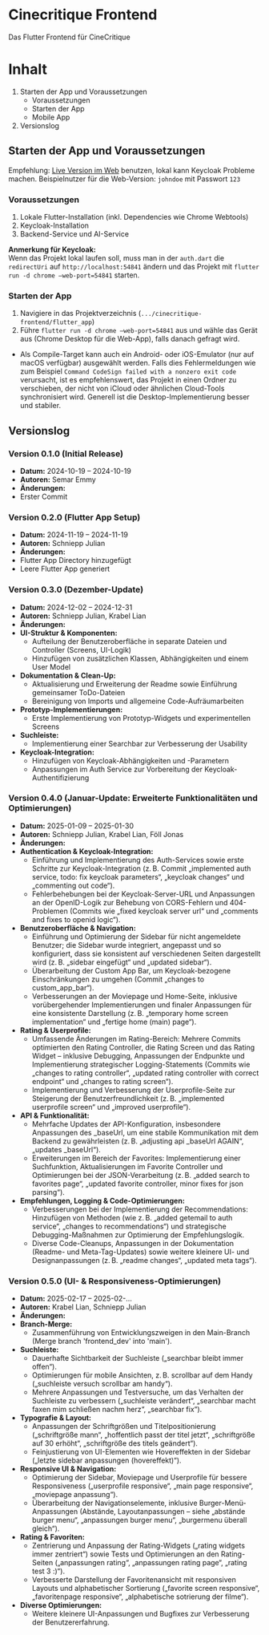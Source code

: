 # Cinecritique Frontend

Das Flutter Frontend für CineCritique

# Inhalt
1. Starten der App und Voraussetzungen
    - Voraussetzungen
    - Starten der App
    - Mobile App
2. Versionslog

## Starten der App und Voraussetzungen
Empfehlung: [Live Version im Web](https://cinecritique.mi.hdm-stuttgart.de/) benutzen, lokal kann Keycloak Probleme machen. Beispielnutzer für die Web-Version: `johndoe` mit Passwort `123`

### Voraussetzungen
1. Lokale Flutter-Installation (inkl. Dependencies wie Chrome Webtools)
2. Keycloak-Installation
3. Backend-Service und AI-Service

**Anmerkung für Keycloak:**  
Wenn das Projekt lokal laufen soll, muss man in der `auth.dart` die `redirectUri` auf `http://localhost:54841` ändern und das Projekt mit ```flutter run -d chrome –web-port=54841``` starten.

### Starten der App
1. Navigiere in das Projektverzeichnis (`.../cinecritique-frontend/flutter_app`)
2. Führe ```flutter run -d chrome –web-port=54841``` aus und wähle das Gerät aus (Chrome Desktop für die Web-App), falls danach gefragt wird.

- Als Compile-Target kann auch ein Android- oder iOS-Emulator (nur auf macOS verfügbar) ausgewählt werden. Falls dies Fehlermeldungen wie zum Beispiel ```Command CodeSign failed with a nonzero exit code``` verursacht, ist es empfehlenswert, das Projekt in einen Ordner zu verschieben, der nicht von iCloud oder ähnlichen Cloud-Tools synchronisiert wird. Generell ist die Desktop-Implementierung besser und stabiler.

## Versionslog

### Version 0.1.0 (Initial Release)
- **Datum:** 2024-10-19 – 2024-10-19
- **Autoren:** Semar Emmy
- **Änderungen:**
- Erster Commit

### Version 0.2.0 (Flutter App Setup)
- **Datum:** 2024-11-19 – 2024-11-19
- **Autoren:** Schniepp Julian
- **Änderungen:**
- Flutter App Directory hinzugefügt
- Leere Flutter App generiert

### Version 0.3.0 (Dezember-Update)
- **Datum:** 2024-12-02 – 2024-12-31
- **Autoren:** Schniepp Julian, Krabel Lian
- **Änderungen:**
- **UI-Struktur & Komponenten:**  
  - Aufteilung der Benutzeroberfläche in separate Dateien und Controller (Screens, UI-Logik)  
  - Hinzufügen von zusätzlichen Klassen, Abhängigkeiten und einem User Model  
- **Dokumentation & Clean-Up:**  
  - Aktualisierung und Erweiterung der Readme sowie Einführung gemeinsamer ToDo-Dateien  
  - Bereinigung von Imports und allgemeine Code-Aufräumarbeiten  
- **Prototyp-Implementierungen:**  
  - Erste Implementierung von Prototyp-Widgets und experimentellen Screens  
- **Suchleiste:**  
  - Implementierung einer Searchbar zur Verbesserung der Usability  
- **Keycloak-Integration:**  
  - Hinzufügen von Keycloak-Abhängigkeiten und -Parametern  
  - Anpassungen im Auth Service zur Vorbereitung der Keycloak-Authentifizierung

### Version 0.4.0 (Januar-Update: Erweiterte Funktionalitäten und Optimierungen)
- **Datum:** 2025-01-09 – 2025-01-30
- **Autoren:** Schniepp Julian, Krabel Lian, Föll Jonas
- **Änderungen:**
- **Authentication & Keycloak-Integration:**
  - Einführung und Implementierung des Auth-Services sowie erste Schritte zur Keycloak-Integration (z. B. Commit „implemented auth service, todo: fix keycloak parameters“, „keycloak changes“ und „commenting out code“).
  - Fehlerbehebungen bei der Keycloak-Server-URL und Anpassungen an der OpenID-Logik zur Behebung von CORS-Fehlern und 404-Problemen (Commits wie „fixed keycloak server url“ und „comments and fixes to openid logic“). 
- **Benutzeroberfläche & Navigation:**
  - Einführung und Optimierung der Sidebar für nicht angemeldete Benutzer; die Sidebar wurde integriert, angepasst und so konfiguriert, dass sie konsistent auf verschiedenen Seiten dargestellt wird (z. B. „sidebar eingefügt“ und „updated sidebar“).
  - Überarbeitung der Custom App Bar, um Keycloak-bezogene Einschränkungen zu umgehen (Commit „changes to custom_app_bar“).
  - Verbesserungen an der Moviepage und Home-Seite, inklusive vorübergehender Implementierungen und finaler Anpassungen für eine konsistente Darstellung (z. B. „temporary home screen implementation“ und „fertige home (main) page“).
- **Rating & Userprofile:**
  - Umfassende Änderungen im Rating-Bereich: Mehrere Commits optimierten den Rating Controller, die Rating Screen und das Rating Widget – inklusive Debugging, Anpassungen der Endpunkte und Implementierung strategischer Logging-Statements (Commits wie „changes to rating controller“, „updated rating controller with correct endpoint“ und „changes to rating screen“).
  - Implementierung und Verbesserung der Userprofile-Seite zur Steigerung der Benutzerfreundlichkeit (z. B. „implemented userprofile screen“ und „improved userprofile“).
- **API & Funktionalität:**
  - Mehrfache Updates der API-Konfiguration, insbesondere Anpassungen des _baseUrl, um eine stabile Kommunikation mit dem Backend zu gewährleisten (z. B. „adjusting api _baseUrl AGAIN“, „updates _baseUrl“).
  - Erweiterungen im Bereich der Favorites: Implementierung einer Suchfunktion, Aktualisierungen im Favorite Controller und Optimierungen bei der JSON-Verarbeitung (z. B. „added search to favorites page“, „updated favorite controller, minor fixes for json parsing“).
- **Empfehlungen, Logging & Code-Optimierungen:**
  - Verbesserungen bei der Implementierung der Recommendations: Hinzufügen von Methoden (wie z. B. „added getemail to auth service“, „changes to recommendations“) und strategische Debugging-Maßnahmen zur Optimierung der Empfehlungslogik.
  - Diverse Code-Cleanups, Anpassungen in der Dokumentation (Readme- und Meta-Tag-Updates) sowie weitere kleinere UI- und Designanpassungen (z. B. „readme changes“, „updated meta tags“).

### Version 0.5.0 (UI- & Responsiveness-Optimierungen)
- **Datum:** 2025-02-17 – 2025-02-...
- **Autoren:** Krabel Lian, Schniepp Julian
- **Änderungen:**
- **Branch-Merge:**  
  - Zusammenführung von Entwicklungszweigen in den Main-Branch (Merge branch 'frontend_dev' into 'main').
- **Suchleiste:**  
  - Dauerhafte Sichtbarkeit der Suchleiste („searchbar bleibt immer offen“).  
  - Optimierungen für mobile Ansichten, z. B. scrollbar auf dem Handy („suchleiste versuch scrollbar am handy“).  
  - Mehrere Anpassungen und Testversuche, um das Verhalten der Suchleiste zu verbessern („suchleiste verändert“, „searchbar macht faxen mim schließen nachm herz“, „searchbar fix“).
- **Typografie & Layout:**  
  - Anpassungen der Schriftgrößen und Titelpositionierung („schriftgröße mann“, „hoffentlich passt der titel jetzt“, „schriftgröße auf 30 erhöht“, „schriftgröße des titels geändert“).  
  - Feinjustierung von UI-Elementen wie Hovereffekten in der Sidebar („letzte sidebar anpassungen (hovereffekt)“).
- **Responsive UI & Navigation:**  
  - Optimierung der Sidebar, Moviepage und Userprofile für bessere Responsiveness („userprofile responsive“, „main page responsive“, „moviepage anpassung“).  
  - Überarbeitung der Navigationselemente, inklusive Burger-Menü-Anpassungen (Abstände, Layoutanpassungen – siehe „abstände burger menu“, „anpassungen burger menu“, „burgermenu überall gleich“).
- **Rating & Favoriten:**  
  - Zentrierung und Anpassung der Rating-Widgets („rating widgets immer zentriert“) sowie Tests und Optimierungen an den Rating-Seiten („anpassungen rating“, „anpassungen rating page“, „rating test 3 :)“).  
  - Verbesserte Darstellung der Favoritenansicht mit responsiven Layouts und alphabetischer Sortierung („favorite screen responsive“, „favoritenpage responsive“, „alphabetische sotrierung der filme“).
- **Diverse Optimierungen:**  
  - Weitere kleinere UI-Anpassungen und Bugfixes zur Verbesserung der Benutzererfahrung.